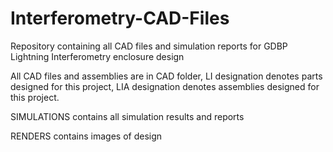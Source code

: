 # Interferometry-CAD-Files
Repository containing all CAD files and simulation reports for GDBP Lightning Interferometry enclosure design

All CAD files and assemblies are in CAD folder,
LI designation denotes parts designed for this project,
LIA designation denotes assemblies designed for this project.

SIMULATIONS contains all simulation results and reports

RENDERS contains images of design
